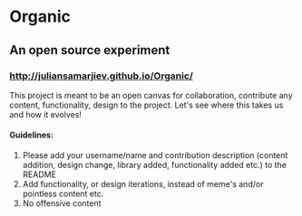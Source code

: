 # Organic

## An open source experiment

### http://juliansamarjiev.github.io/Organic/

This project is meant to be an open canvas for collaboration, contribute any content, functionality, design to the project. Let's see where this takes us and how it evolves!

#### Guidelines:

1. Please add your username/name and contribution description (content addition, design change, library added, functionality added etc.) to the README
2. Add functionality, or design iterations, instead of meme's and/or pointless content etc.
3. No offensive content
